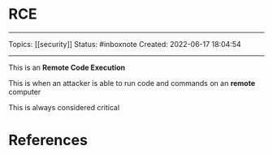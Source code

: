 # RCE
---
Topics: [[security]]
Status: #inboxnote
Created: 2022-06-17 18:04:54

---

This is an **Remote Code Execution**

This is when an attacker is able to run code and commands on an **remote** computer

This is always considered critical

# References

